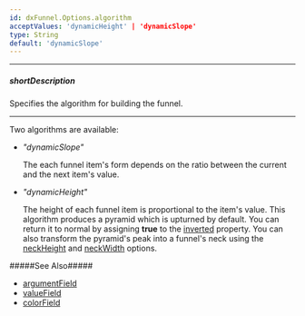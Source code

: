 ```yaml
---
id: dxFunnel.Options.algorithm
acceptValues: 'dynamicHeight' | 'dynamicSlope'
type: String
default: 'dynamicSlope'
---
```

---
##### shortDescription
Specifies the algorithm for building the funnel.

---
Two algorithms are available:

- *"dynamicSlope"*

    The each funnel item's form depends on the ratio between the current and the next item's value.

- *"dynamicHeight"*

    The height of each funnel item is proportional to the item's value. This algorithm produces a pyramid which is upturned by default. You can return it to normal by assigning **true** to the [inverted](/api-reference/20%20Data%20Visualization%20Widgets/dxFunnel/1%20Configuration/inverted.md '/Documentation/ApiReference/UI_Components/dxFunnel/Configuration/#inverted') property. You can also transform the pyramid's peak into a funnel's neck using the [neckHeight](/api-reference/20%20Data%20Visualization%20Widgets/dxFunnel/1%20Configuration/neckHeight.md '/Documentation/ApiReference/UI_Components/dxFunnel/Configuration/#neckHeight') and [neckWidth](/api-reference/20%20Data%20Visualization%20Widgets/dxFunnel/1%20Configuration/neckWidth.md '/Documentation/ApiReference/UI_Components/dxFunnel/Configuration/#neckWidth') options.

#####See Also#####
- [argumentField](/api-reference/20%20Data%20Visualization%20Widgets/dxFunnel/1%20Configuration/argumentField.md '/Documentation/ApiReference/UI_Components/dxFunnel/Configuration/#argumentField')
- [valueField](/api-reference/20%20Data%20Visualization%20Widgets/dxFunnel/1%20Configuration/valueField.md '/Documentation/ApiReference/UI_Components/dxFunnel/Configuration/#valueField')
- [colorField](/api-reference/20%20Data%20Visualization%20Widgets/dxFunnel/1%20Configuration/colorField.md '/Documentation/ApiReference/UI_Components/dxFunnel/Configuration/#colorField')